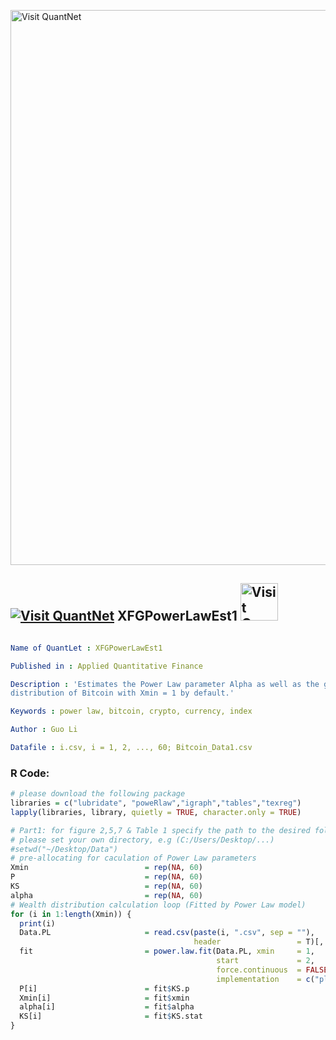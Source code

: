 
[<img src="https://github.com/QuantLet/Styleguide-and-FAQ/blob/master/pictures/banner.png" width="888" alt="Visit QuantNet">](http://quantlet.de/)

## [<img src="https://github.com/QuantLet/Styleguide-and-FAQ/blob/master/pictures/qloqo.png" alt="Visit QuantNet">](http://quantlet.de/) **XFGPowerLawEst1** [<img src="https://github.com/QuantLet/Styleguide-and-FAQ/blob/master/pictures/QN2.png" width="60" alt="Visit QuantNet 2.0">](http://quantlet.de/)

```yaml

Name of QuantLet : XFGPowerLawEst1

Published in : Applied Quantitative Finance

Description : 'Estimates the Power Law parameter Alpha as well as the goodness of fit of wealth
distribution of Bitcoin with Xmin = 1 by default.'

Keywords : power law, bitcoin, crypto, currency, index

Author : Guo Li

Datafile : i.csv, i = 1, 2, ..., 60; Bitcoin_Data1.csv

```


### R Code:
```r
# please download the following package
libraries = c("lubridate", "poweRlaw","igraph","tables","texreg")
lapply(libraries, library, quietly = TRUE, character.only = TRUE)

# Part1: for figure 2,5,7 & Table 1 specify the path to the desired folder,
# please set your own directory, e.g (C:/Users/Desktop/...)
#setwd("~/Desktop/Data")
# pre-allocating for caculation of Power Law parameters
Xmin                          = rep(NA, 60)
P                             = rep(NA, 60)
KS                            = rep(NA, 60)
alpha                         = rep(NA, 60)
# Wealth distribution calculation loop (Fitted by Power Law model)
for (i in 1:length(Xmin)) {
  print(i)
  Data.PL                     = read.csv(paste(i, ".csv", sep = ""), 
                                         header                 = T)[, 1]
  fit                         = power.law.fit(Data.PL, xmin     = 1, 
                                              start             = 2, 
                                              force.continuous  = FALSE, 
                                              implementation    = c("plfit"))
  P[i]                        = fit$KS.p
  Xmin[i]                     = fit$xmin
  alpha[i]                    = fit$alpha
  KS[i]                       = fit$KS.stat
}





```
